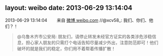 layout: weibo
date: 2013-06-29 13:14:04
---
2013-06-29 13:14:04  &nbsp;&nbsp;&nbsp;&nbsp;&nbsp;&nbsp; 来自 <a href="http://weibo.com/" rel="nofollow">微博 weibo.com</a>
//@xcv58_: 我们、你们、他们？！
>  @乌鲁木齐市公安局: 朋友们，请停止转发未经官方证实的各类涉危涉稳信息，担心家人朋友的只需打个电话告知尽量减少外出，注意防范即可！他们破坏的就是我们的稳定，你们用不着帮着传播扩散！ ​​​
